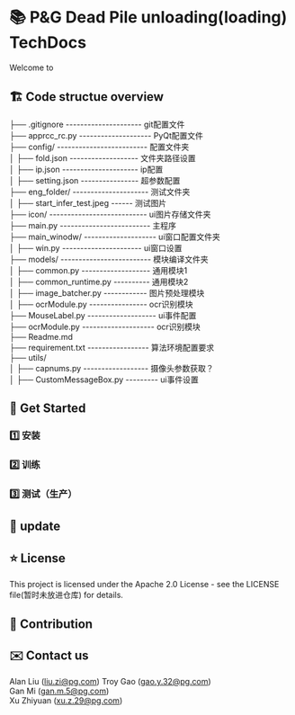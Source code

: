 # 📚 P&G Dead Pile unloading(loading) TechDocs 
Welcome to 


## 🏗️ Code structue overview  
├── .gitignore  --------------------- git配置文件  
├── apprcc_rc.py -------------------- PyQt配置文件  
├── config/ ------------------------- 配置文件夹  
│   ├── fold.json ------------------- 文件夹路径设置  
│   ├── ip.json --------------------- ip配置  
│   ├── setting.json ---------------- 超参数配置  
├── eng_folder/ --------------------- 测试文件夹  
│   ├── start_infer_test.jpeg  ------ 测试图片  
├── icon/ --------------------------- ui图片存储文件夹  
├── main.py ------------------------- 主程序  
├── main_winodw/ -------------------- ui窗口配置文件夹   
│   ├── win.py ---------------------- ui窗口设置  
├── models/ ------------------------- 模块编译文件夹  
│   ├── common.py ------------------- 通用模块1  
│   ├── common_runtime.py  ---------- 通用模块2  
│   ├── image_batcher.py ------------ 图片预处理模块  
│   ├── ocrModule.py ---------------- ocr识别模块  
├── MouseLabel.py ------------------- ui事件配置  
├── ocrModule.py -------------------- ocr识别模块  
├── Readme.md  
├── requirement.txt ----------------- 算法环境配置要求  
├── utils/  
│   ├── capnums.py ------------------ 摄像头参数获取？  
│   ├── CustomMessageBox.py --------- ui事件设置  

## 📘 Get Started  
### 1️⃣ 安装
### 2️⃣ 训练
### 3️⃣ 测试（生产）

## 🔎 update

## ⭐ License
This project is licensed under the Apache 2.0 License - see the LICENSE file(暂时未放进仓库) for details.

## 🤝 Contribution  


## ✉️ Contact us  
Alan Liu (liu.zi@pg.com)
Troy Gao (gao.y.32@pg.com)  
Gan Mi (gan.m.5@pg.com)  
Xu Zhiyuan (xu.z.29@pg.com)
